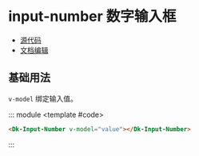 # input-number 数字输入框

- [源代码](https://github.com/dk-plus-ui/dk-plus-ui/tree/master/packages/components/dkinputNumber)
- [文档编辑](https://github.com/dk-plus-ui/dk-ui/blob/master/docs/components/inputNumber.md)

## 基础用法

`v-model` 绑定输入值。

::: module
<template #code>
<Dk-Input-Number v-model="value"></Dk-Input-Number>
</template>

```html
<Dk-Input-Number v-model="value"></Dk-Input-Number>
```

:::